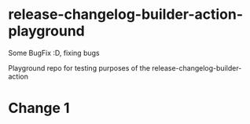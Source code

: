 # release-changelog-builder-action-playground

Some BugFix :D, fixing bugs

Playground repo for testing purposes of the release-changelog-builder-action

# Change 1